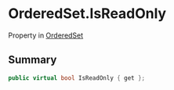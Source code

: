 # OrderedSet.IsReadOnly

Property in [OrderedSet](api/csharp/yarn.compiler.upgrader.orderedset.md)

## Summary



```csharp
public virtual bool IsReadOnly { get };
```

